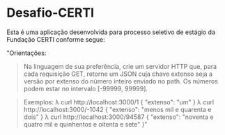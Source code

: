 # Desafio-CERTI

Esta é uma aplicação desenvolvida para processo seletivo de estágio da Fundação CERTI conforme segue:

"Orientações:

> Na linguagem de sua preferência, crie um servidor HTTP que, para cada requisição GET, retorne um JSON cuja chave extenso seja a versão por extenso do número inteiro enviado no path. Os números podem estar no intervalo [-99999, 99999].

> Exemplos:
λ curl http://localhost:3000/1
{ "extenso": "um" }
λ curl http://localhost:3000/-1042
{ "extenso": "menos mil e quarenta e dois" }
λ curl http://localhost:3000/94587
{ "extenso": "noventa e quatro mil e quinhentos e oitenta e sete" }"


